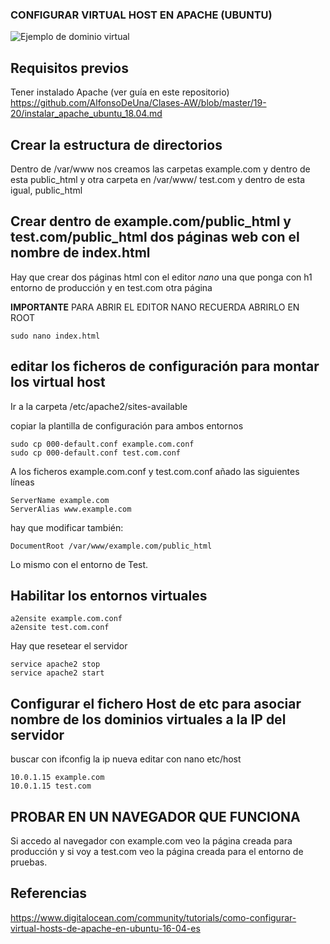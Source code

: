 ### CONFIGURAR VIRTUAL HOST EN APACHE (UBUNTU)


![Ejemplo de dominio virtual](https://static.thegeekstuff.com/wp-content/uploads/2011/07/virtual-host-2.png "Virtual Host Apache")

## Requisitos previos
Tener instalado Apache (ver guía en este repositorio)
https://github.com/AlfonsoDeUna/Clases-AW/blob/master/19-20/instalar_apache_ubuntu_18.04.md

## Crear la estructura de directorios

Dentro de /var/www nos creamos las carpetas example.com y dentro de esta public_html y otra carpeta en /var/www/ test.com y dentro de esta igual, public_html

## Crear dentro de example.com/public_html y test.com/public_html dos páginas web con el nombre de index.html

Hay que crear dos páginas html con el editor *nano* una que ponga con h1 entorno de producción y en test.com otra página

**IMPORTANTE** PARA ABRIR EL EDITOR NANO RECUERDA ABRIRLO EN ROOT 
```
sudo nano index.html
```

## editar los ficheros de configuración para montar los virtual host

Ir a la carpeta /etc/apache2/sites-available

copiar la plantilla de configuración para ambos entornos

```
sudo cp 000-default.conf example.com.conf
sudo cp 000-default.conf test.com.conf
```
A los ficheros example.com.conf y test.com.conf añado las siguientes líneas

```
ServerName example.com
ServerAlias www.example.com
```

hay que modificar también: 
```
DocumentRoot /var/www/example.com/public_html
```

Lo mismo con el entorno de Test.

## Habilitar los entornos virtuales

```
a2ensite example.com.conf
a2ensite test.com.conf
```

Hay que resetear el servidor

```
service apache2 stop
service apache2 start
```

## Configurar el fichero Host de etc para asociar nombre de los dominios virtuales a la IP del servidor

buscar con ifconfig la ip nueva
editar con nano etc/host
```
10.0.1.15 example.com
10.0.1.15 test.com
```
## PROBAR EN UN NAVEGADOR QUE FUNCIONA 

Si accedo al navegador con example.com veo la página creada para producción y si  voy a test.com veo la página creada para el entorno de pruebas.


## Referencias
https://www.digitalocean.com/community/tutorials/como-configurar-virtual-hosts-de-apache-en-ubuntu-16-04-es

